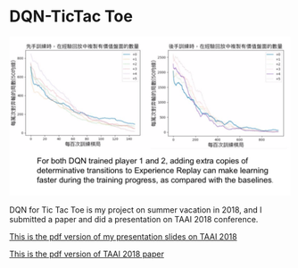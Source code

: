 # DQN-TicTac Toe

![Screenshot - 800x600](/Screenshot.png)

DQN for Tic Tac Toe is my project on summer vacation in 2018, and I submitted a paper and did a presentation on TAAI 2018 conference.

[This is the pdf version of my presentation slides on TAAI 2018](https://drive.google.com/file/d/1lApm7qgAIsbRqcbR0rJhxZH0wiPoWq7Z/view?usp=sharing)

[This is the pdf version of TAAI 2018 paper](https://github.com/jennyjennie/DQN-for-tic-tac-toe/blob/master/Taai-final.PDF)

